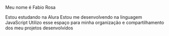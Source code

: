 Meu nome é Fabio Rosa

Estou estudando na Alura
Estou me desenvolvendo na linguagem JavaScript
Utilizo esse espaço para minha organização e compartilhamento dos meu projetos desenvolvidos
